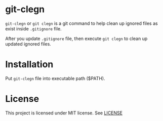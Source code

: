 # git-clegn

`git-clegn` or `git clegn` is a git command to help clean up ignored files as exist inside `.gitignore` file.

After you update `.gitignore` file, then execute `git clegn` to clean up updated ignored files.

# Installation

Put `git-clegn` file into executable path ($PATH).

# License

This project is licensed under MIT license. See [LICENSE](https://github.com/haxpor/git-clegn/blob/master/LICENSE)
